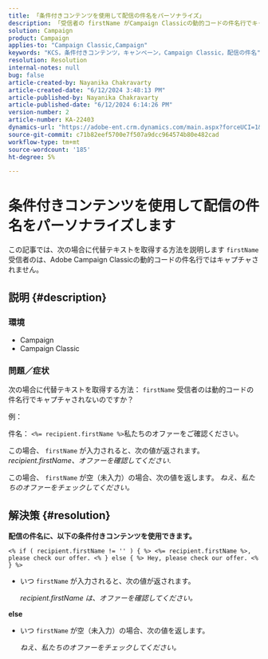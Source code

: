 ```yaml
---
title: 「条件付きコンテンツを使用して配信の件名をパーソナライズ」
description: 「受信者の firstName がCampaign Classicの動的コードの件名行でキャプチャされていない場合に、代替テキストを取得する方法を説明します。」
solution: Campaign
product: Campaign
applies-to: "Campaign Classic,Campaign"
keywords: "KCS，条件付きコンテンツ，キャンペーン，Campaign Classic，配信の件名"
resolution: Resolution
internal-notes: null
bug: false
article-created-by: Nayanika Chakravarty
article-created-date: "6/12/2024 3:48:13 PM"
article-published-by: Nayanika Chakravarty
article-published-date: "6/12/2024 6:14:26 PM"
version-number: 2
article-number: KA-22403
dynamics-url: "https://adobe-ent.crm.dynamics.com/main.aspx?forceUCI=1&pagetype=entityrecord&etn=knowledgearticle&id=e17b0929-d328-ef11-840b-0022480a40c2"
source-git-commit: c71b82eef5700e7f507a9dcc964574b80e482cad
workflow-type: tm+mt
source-wordcount: '185'
ht-degree: 5%

---
```


# 条件付きコンテンツを使用して配信の件名をパーソナライズします


この記事では、次の場合に代替テキストを取得する方法を説明します `firstName` 受信者のは、Adobe Campaign Classicの動的コードの件名行ではキャプチャされません。

## 説明 {#description}


### <b>環境</b>

- Campaign
- Campaign Classic


### <b>問題／症状</b>

次の場合に代替テキストを取得する方法： `firstName` 受信者のは動的コードの件名行でキャプチャされないのですか？

例：

件名： `<%= recipient.firstName %>`私たちのオファーをご確認ください。

この場合、 `firstName` が入力されると、次の値が返されます。 *recipient.firstName、オファーを確認してください*.

この場合、 `firstName` が空（未入力）の場合、次の値を返します。 *ねえ、私たちのオファーをチェックしてください。*




## 解決策 {#resolution}


<b>配信の件名に、以下の条件付きコンテンツを使用できます。</b>

`<% if ( recipient.firstName != '' ) { %> <%= recipient.firstName %>, please check our offer. <% } else { %> Hey, please check our offer. <% } %>`

- いつ `firstName` が入力されると、次の値が返されます。

  *recipient.firstName は、オファーを確認してください。*


<b>else</b>

- いつ `firstName` が空（未入力）の場合、次の値を返します。

  *ねえ、私たちのオファーをチェックしてください。*

